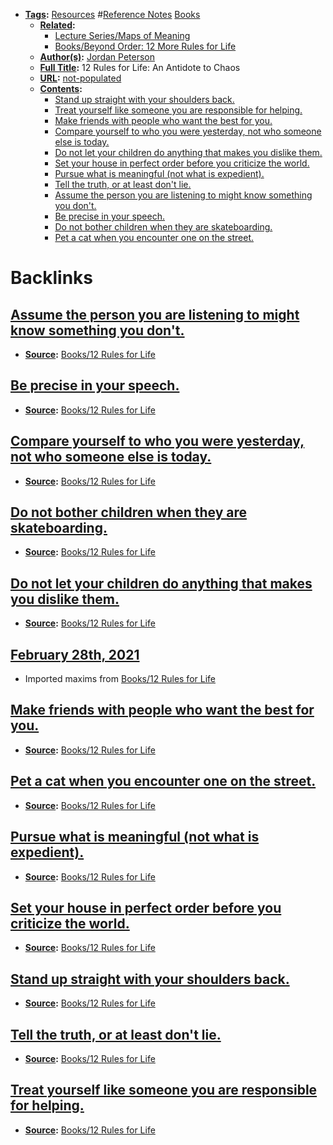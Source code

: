 - **[Tags](<../Tags.md>):** [Resources](<../Resources.md>) #[Reference Notes](<../Reference Notes.md>) [Books](<../Books.md>)
    - **[Related](<../Related.md>):** 
        - [Lecture Series/Maps of Meaning](<../Lecture Series/Maps of Meaning.md>)
        - [Books/Beyond Order: 12 More Rules for Life](<../Books/Beyond Order: 12 More Rules for Life.md>)
    - **[Author(s)](<../Author(s).md>):** [Jordan Peterson](<../Jordan Peterson.md>)
    - **[Full Title](<../Full Title.md>):** 12 Rules for Life: An Antidote to Chaos
    - **[URL](<../URL.md>):** [not-populated](<../not-populated.md>)
    - **[Contents](<../Contents.md>):**
        - [Stand up straight with your shoulders back.](<../Stand up straight with your shoulders back..md>)
        - [Treat yourself like someone you are responsible for helping.](<../Treat yourself like someone you are responsible for helping..md>)
        - [Make friends with people who want the best for you.](<../Make friends with people who want the best for you..md>)
        - [Compare yourself to who you were yesterday, not who someone else is today.](<../Compare yourself to who you were yesterday, not who someone else is today..md>)
        - [Do not let your children do anything that makes you dislike them.](<../Do not let your children do anything that makes you dislike them..md>)
        - [Set your house in perfect order before you criticize the world.](<../Set your house in perfect order before you criticize the world..md>)
        - [Pursue what is meaningful (not what is expedient).](<../Pursue what is meaningful (not what is expedient)..md>)
        - [Tell the truth, or at least don't lie.](<../Tell the truth, or at least don't lie..md>)
        - [Assume the person you are listening to might know something you don't.](<../Assume the person you are listening to might know something you don't..md>)
        - [Be precise in your speech.](<../Be precise in your speech..md>)
        - [Do not bother children when they are skateboarding.](<../Do not bother children when they are skateboarding..md>)
        - [Pet a cat when you encounter one on the street.](<../Pet a cat when you encounter one on the street..md>)

# Backlinks
## [Assume the person you are listening to might know something you don't.](<Assume the person you are listening to might know something you don't..md>)
- **[Source](<../Source.md>):** [Books/12 Rules for Life](<../Books/12 Rules for Life.md>)

## [Be precise in your speech.](<Be precise in your speech..md>)
- **[Source](<../Source.md>):** [Books/12 Rules for Life](<../Books/12 Rules for Life.md>)

## [Compare yourself to who you were yesterday, not who someone else is today.](<Compare yourself to who you were yesterday, not who someone else is today..md>)
- **[Source](<../Source.md>):** [Books/12 Rules for Life](<../Books/12 Rules for Life.md>)

## [Do not bother children when they are skateboarding.](<Do not bother children when they are skateboarding..md>)
- **[Source](<../Source.md>):** [Books/12 Rules for Life](<../Books/12 Rules for Life.md>)

## [Do not let your children do anything that makes you dislike them.](<Do not let your children do anything that makes you dislike them..md>)
- **[Source](<../Source.md>):** [Books/12 Rules for Life](<../Books/12 Rules for Life.md>)

## [February 28th, 2021](<February 28th, 2021.md>)
- Imported maxims from [Books/12 Rules for Life](<../Books/12 Rules for Life.md>)

## [Make friends with people who want the best for you.](<Make friends with people who want the best for you..md>)
- **[Source](<../Source.md>):** [Books/12 Rules for Life](<../Books/12 Rules for Life.md>)

## [Pet a cat when you encounter one on the street.](<Pet a cat when you encounter one on the street..md>)
- **[Source](<../Source.md>):** [Books/12 Rules for Life](<../Books/12 Rules for Life.md>)

## [Pursue what is meaningful (not what is expedient).](<Pursue what is meaningful (not what is expedient)..md>)
- **[Source](<../Source.md>):** [Books/12 Rules for Life](<../Books/12 Rules for Life.md>)

## [Set your house in perfect order before you criticize the world.](<Set your house in perfect order before you criticize the world..md>)
- **[Source](<../Source.md>):** [Books/12 Rules for Life](<../Books/12 Rules for Life.md>)

## [Stand up straight with your shoulders back.](<Stand up straight with your shoulders back..md>)
- **[Source](<../Source.md>):** [Books/12 Rules for Life](<../Books/12 Rules for Life.md>)

## [Tell the truth, or at least don't lie.](<Tell the truth, or at least don't lie..md>)
- **[Source](<../Source.md>):** [Books/12 Rules for Life](<../Books/12 Rules for Life.md>)

## [Treat yourself like someone you are responsible for helping.](<Treat yourself like someone you are responsible for helping..md>)
- **[Source](<../Source.md>):** [Books/12 Rules for Life](<../Books/12 Rules for Life.md>)

